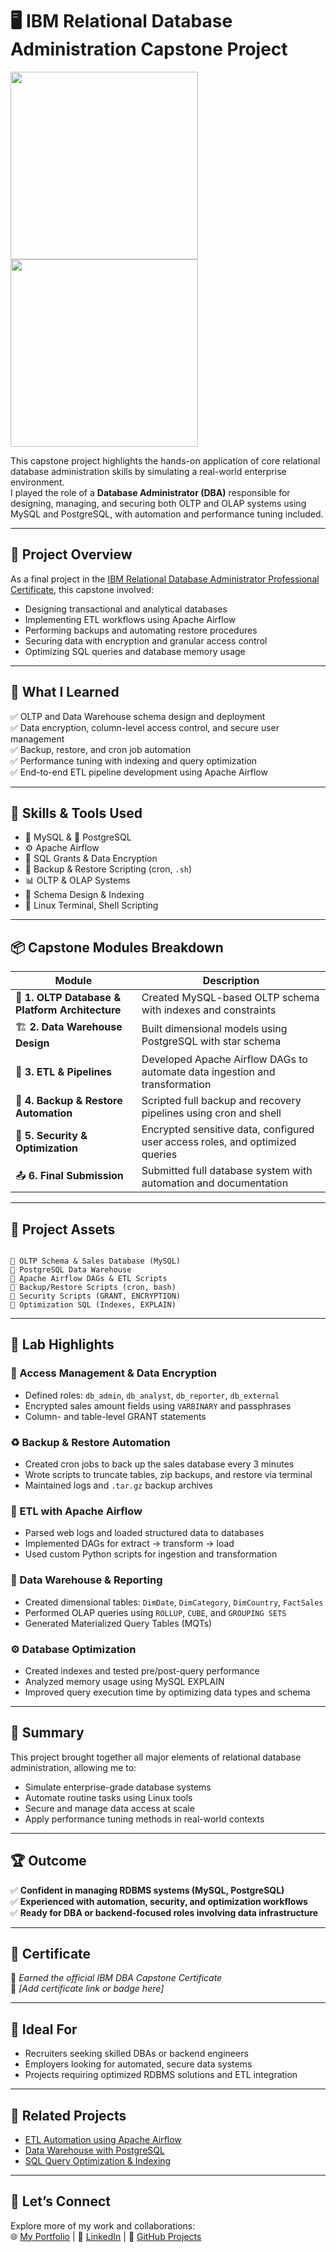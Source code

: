 
# 🖥️ IBM Relational Database Administration Capstone Project

<p float="left">
    <img src="https://images.credly.com/size/340x340/images/9a51c3c8-a871-4931-9933-98d38ec98b16/Coursera_20Relational_20DB_20Administrator_20Capstone.png" width="300" />
    <img src="https://i.postimg.cc/T1m02Z18/php-My-Admin.png" width="300" />
</p>

This capstone project highlights the hands-on application of core relational database administration skills by simulating a real-world enterprise environment.  
I played the role of a **Database Administrator (DBA)** responsible for designing, managing, and securing both OLTP and OLAP systems using MySQL and PostgreSQL, with automation and performance tuning included.

---

## 🚀 Project Overview

As a final project in the [IBM Relational Database Administrator Professional Certificate](https://www.coursera.org/professional-certificates/ibm-database-administrator), this capstone involved:

- Designing transactional and analytical databases  
- Implementing ETL workflows using Apache Airflow  
- Performing backups and automating restore procedures  
- Securing data with encryption and granular access control  
- Optimizing SQL queries and database memory usage  

---

## 🧠 What I Learned

✅ OLTP and Data Warehouse schema design and deployment  
✅ Data encryption, column-level access control, and secure user management  
✅ Backup, restore, and cron job automation  
✅ Performance tuning with indexing and query optimization  
✅ End-to-end ETL pipeline development using Apache Airflow

---

## 🧰 Skills & Tools Used

- 🐬 MySQL & 🐘 PostgreSQL  
- ⚙️ Apache Airflow  
- 🔐 SQL Grants & Data Encryption  
- 💾 Backup & Restore Scripting (cron, `.sh`)  
- 📊 OLTP & OLAP Systems  
- 🧱 Schema Design & Indexing  
- 🐧 Linux Terminal, Shell Scripting  

---

## 📦 Capstone Modules Breakdown

| Module | Description |
|--------|-------------|
| 🔧 **1. OLTP Database & Platform Architecture** | Created MySQL-based OLTP schema with indexes and constraints |
| 🏗️ **2. Data Warehouse Design** | Built dimensional models using PostgreSQL with star schema |
| 🔁 **3. ETL & Pipelines** | Developed Apache Airflow DAGs to automate data ingestion and transformation |
| 💾 **4. Backup & Restore Automation** | Scripted full backup and recovery pipelines using cron and shell |
| 🔐 **5. Security & Optimization** | Encrypted sensitive data, configured user access roles, and optimized queries |
| 📤 **6. Final Submission** | Submitted full database system with automation and documentation |

---

## 📂 Project Assets

```

📁 OLTP Schema & Sales Database (MySQL)
📁 PostgreSQL Data Warehouse
📁 Apache Airflow DAGs & ETL Scripts
📁 Backup/Restore Scripts (cron, bash)
📁 Security Scripts (GRANT, ENCRYPTION)
📁 Optimization SQL (Indexes, EXPLAIN)

```

---

## 🧪 Lab Highlights

### 🔐 Access Management & Data Encryption  
- Defined roles: `db_admin`, `db_analyst`, `db_reporter`, `db_external`  
- Encrypted sales amount fields using `VARBINARY` and passphrases  
- Column- and table-level GRANT statements

### ♻️ Backup & Restore Automation  
- Created cron jobs to back up the sales database every 3 minutes  
- Wrote scripts to truncate tables, zip backups, and restore via terminal  
- Maintained logs and `.tar.gz` backup archives

### 🔁 ETL with Apache Airflow  
- Parsed web logs and loaded structured data to databases  
- Implemented DAGs for extract → transform → load  
- Used custom Python scripts for ingestion and transformation

### 🧱 Data Warehouse & Reporting  
- Created dimensional tables: `DimDate`, `DimCategory`, `DimCountry`, `FactSales`  
- Performed OLAP queries using `ROLLUP`, `CUBE`, and `GROUPING SETS`  
- Generated Materialized Query Tables (MQTs)

### ⚙️ Database Optimization  
- Created indexes and tested pre/post-query performance  
- Analyzed memory usage using MySQL EXPLAIN  
- Improved query execution time by optimizing data types and schema

---

## 🧠 Summary

This project brought together all major elements of relational database administration, allowing me to:
- Simulate enterprise-grade database systems  
- Automate routine tasks using Linux tools  
- Secure and manage data access at scale  
- Apply performance tuning methods in real-world contexts

---

## 🏆 Outcome

✅ **Confident in managing RDBMS systems (MySQL, PostgreSQL)**  
✅ **Experienced with automation, security, and optimization workflows**  
✅ **Ready for DBA or backend-focused roles involving data infrastructure**

---

## 📜 Certificate

📄 *Earned the official IBM DBA Capstone Certificate*  
🔗 *[Add certificate link or badge here]*

---

## 💼 Ideal For

- Recruiters seeking skilled DBAs or backend engineers  
- Employers looking for automated, secure data systems  
- Projects requiring optimized RDBMS solutions and ETL integration

---

## 🔗 Related Projects

- [ETL Automation using Apache Airflow](#)
- [Data Warehouse with PostgreSQL](#)
- [SQL Query Optimization & Indexing](#)

---

## 🤝 Let’s Connect

Explore more of my work and collaborations:  
🌐 [My Portfolio](#) | 💼 [LinkedIn](#) | 📂 [GitHub Projects](#)

